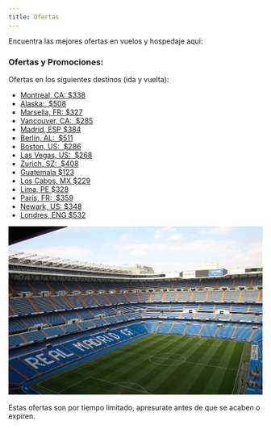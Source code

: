 ```yaml
---
title: Ofertas
---
```


Encuentra las mejores ofertas en vuelos y hospedaje aqui:

### Ofertas y Promociones:

Ofertas en los siguientes destinos (ida y vuelta):

* <a href="http://bit.ly/2YAWTkL" target="_blank">Montreal, CA: $338</a>
* <a href="http://bit.ly/2VLc1PH" target="_blank">Alaska:  $508</a>
* <a href="http://bit.ly/2WTp5in" target="_blank">Marsella, FR: $327</a>
* <a href="http://bit.ly/2JNkESB" target="_blank">Vancouver, CA:  $285</a>
* <a href="http://bit.ly/2Yw2VTC" target="_blank">Madrid, ESP $384</a>
* <a href="http://bit.ly/2YygWQP" target="_blank">Berlín, AL:  $511</a>
* <a href="http://bit.ly/2WX6WAt" target="_blank">Boston, US:  $286</a>
* <a href="http://bit.ly/2JJmNyE" target="_blank">Las Vegas, US:  $268</a>
* <a href="http://bit.ly/2EfCPg0" target="_blank">Zurich, SZ:  $408</a>
* <a href="http://bit.ly/2Ht97oC" target="_blank">Guatemala $123</a>
* <a href="http://bit.ly/30k40jb" target="_blank">Los Cabos, MX $229</a>
* <a href="http://bit.ly/2Hq1HT6" target="_blank">Lima, PE $328</a>
* <a href="http://bit.ly/2VgIx7h" target="_blank">París, FR:  $359</a>
* <a href="http://bit.ly/2HcX5Ri" target="_blank">Newark, US: $348</a>
* <a href="http://bit.ly/2Hon87b" target="_blank">Londres, ENG $532</a>

![madrid](./photo-1465070845512-2b2dbdc6df66.jpg)

Estas ofertas son por tiempo limitado, apresurate antes de que se acaben o expiren.
